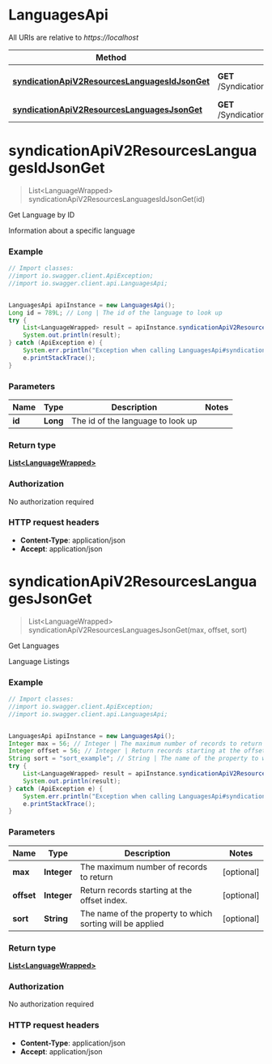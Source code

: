 # LanguagesApi

All URIs are relative to *https://localhost*

Method | HTTP request | Description
------------- | ------------- | -------------
[**syndicationApiV2ResourcesLanguagesIdJsonGet**](LanguagesApi.md#syndicationApiV2ResourcesLanguagesIdJsonGet) | **GET** /Syndication/api/v2/resources/languages/{id}.json | Get Language by ID
[**syndicationApiV2ResourcesLanguagesJsonGet**](LanguagesApi.md#syndicationApiV2ResourcesLanguagesJsonGet) | **GET** /Syndication/api/v2/resources/languages.json | Get Languages


<a name="syndicationApiV2ResourcesLanguagesIdJsonGet"></a>
# **syndicationApiV2ResourcesLanguagesIdJsonGet**
> List&lt;LanguageWrapped&gt; syndicationApiV2ResourcesLanguagesIdJsonGet(id)

Get Language by ID

Information about a specific language

### Example
```java
// Import classes:
//import io.swagger.client.ApiException;
//import io.swagger.client.api.LanguagesApi;


LanguagesApi apiInstance = new LanguagesApi();
Long id = 789L; // Long | The id of the language to look up
try {
    List<LanguageWrapped> result = apiInstance.syndicationApiV2ResourcesLanguagesIdJsonGet(id);
    System.out.println(result);
} catch (ApiException e) {
    System.err.println("Exception when calling LanguagesApi#syndicationApiV2ResourcesLanguagesIdJsonGet");
    e.printStackTrace();
}
```

### Parameters

Name | Type | Description  | Notes
------------- | ------------- | ------------- | -------------
 **id** | **Long**| The id of the language to look up |

### Return type

[**List&lt;LanguageWrapped&gt;**](LanguageWrapped.md)

### Authorization

No authorization required

### HTTP request headers

 - **Content-Type**: application/json
 - **Accept**: application/json

<a name="syndicationApiV2ResourcesLanguagesJsonGet"></a>
# **syndicationApiV2ResourcesLanguagesJsonGet**
> List&lt;LanguageWrapped&gt; syndicationApiV2ResourcesLanguagesJsonGet(max, offset, sort)

Get Languages

Language Listings

### Example
```java
// Import classes:
//import io.swagger.client.ApiException;
//import io.swagger.client.api.LanguagesApi;


LanguagesApi apiInstance = new LanguagesApi();
Integer max = 56; // Integer | The maximum number of records to return
Integer offset = 56; // Integer | Return records starting at the offset index.
String sort = "sort_example"; // String | The name of the property to which sorting will be applied
try {
    List<LanguageWrapped> result = apiInstance.syndicationApiV2ResourcesLanguagesJsonGet(max, offset, sort);
    System.out.println(result);
} catch (ApiException e) {
    System.err.println("Exception when calling LanguagesApi#syndicationApiV2ResourcesLanguagesJsonGet");
    e.printStackTrace();
}
```

### Parameters

Name | Type | Description  | Notes
------------- | ------------- | ------------- | -------------
 **max** | **Integer**| The maximum number of records to return | [optional]
 **offset** | **Integer**| Return records starting at the offset index. | [optional]
 **sort** | **String**| The name of the property to which sorting will be applied | [optional]

### Return type

[**List&lt;LanguageWrapped&gt;**](LanguageWrapped.md)

### Authorization

No authorization required

### HTTP request headers

 - **Content-Type**: application/json
 - **Accept**: application/json

